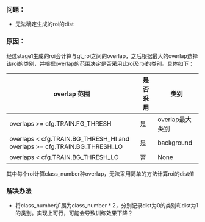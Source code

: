 ### 问题：

- 无法确定生成的roi的dist

### 原因：

经过stage1生成的roi会计算与gt_roi之间的overlap，之后根据最大的overlap选择该roi的类别，并根据overlap的范围决定是否采用此roi及roi的类别。具体如下：

overlap 范围 | 是否采用 | 类别
-------- | ----- | ------
overlaps >= cfg.TRAIN.FG_THRESH | 是 | overlap最大类别
overlaps < cfg.TRAIN.BG_THRESH_HI and overlaps >= cfg.TRAIN.BG_THRESH_LO | 是 | background
overlaps < cfg.TRAIN.BG_THRESH_LO | 否 | None

其中每个roi计算class_number种overlap，无法采用简单的方法计算roi的dist值

### 解决办法

- 将class_number扩展为class_number * 2，分别记录dist为0的类别和dist为1的类别。实现上可行，可能会导致训练效果下降？



	
